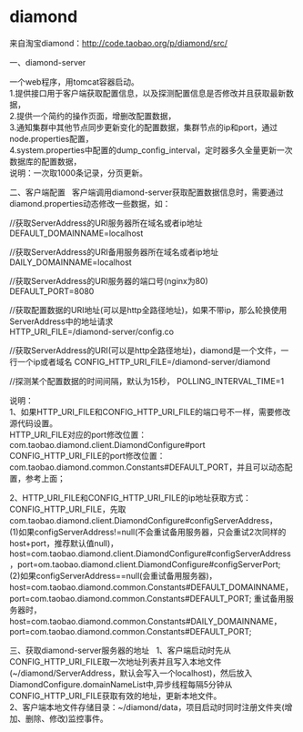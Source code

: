 diamond
=======

来自淘宝diamond：http://code.taobao.org/p/diamond/src/

一、diamond-server
 
 一个web程序，用tomcat容器启动。  
1.提供接口用于客户端获取配置信息，以及探测配置信息是否修改并且获取最新数据，  
2.提供一个简约的操作页面，增删改配置数据，  
3.通知集群中其他节点同步更新变化的配置数据，集群节点的ip和port，通过node.properties配置，  
4.system.properties中配置的dump_config_interval，定时器多久全量更新一次数据库的配置数据，  
  说明：一次取1000条记录，分页更新。

二、客户端配置  
客户端调用diamond-server获取配置数据信息时，需要通过diamond.properties动态修改一些数据，如：

//获取ServerAddress的URI服务器所在域名或者ip地址  
DEFAULT_DOMAINNAME=localhost

//获取ServerAddress的URI备用服务器所在域名或者ip地址  
DAILY_DOMAINNAME=localhost

//获取ServerAddress的URI服务器的端口号(nginx为80)  
DEFAULT_PORT=8080

//获取配置数据的URI地址(可以是http全路径地址)，如果不带ip，那么轮换使用ServerAddress中的地址请求  
HTTP_URI_FILE=/diamond-server/config.co

//获取ServerAddress的URI(可以是http全路径地址)，diamond是一个文件，一行一个ip或者域名
CONFIG_HTTP_URI_FILE=/diamond-server/diamond  

//探测某个配置数据的时间间隔，默认为15秒， 
POLLING_INTERVAL_TIME=1  

说明：  
1、如果HTTP_URI_FILE和CONFIG_HTTP_URI_FILE的端口号不一样，需要修改源代码设置。  
HTTP_URI_FILE对应的port修改位置：com.taobao.diamond.client.DiamondConfigure#port  
CONFIG_HTTP_URI_FILE的port修改位置：com.taobao.diamond.common.Constants#DEFAULT_PORT，并且可以动态配置，参考上面；  

2、HTTP_URI_FILE和CONFIG_HTTP_URI_FILE的ip地址获取方式：  
CONFIG_HTTP_URI_FILE，先取com.taobao.diamond.client.DiamondConfigure#configServerAddress，  
(1)如果configServerAddress!=null(不会重试备用服务器，只会重试2次同样的host+port，推荐默认值null)，host=com.taobao.diamond.client.DiamondConfigure#configServerAddress，port=om.taobao.diamond.client.DiamondConfigure#configServerPort;  
(2)如果configServerAddress==null(会重试备用服务器)，
host=com.taobao.diamond.common.Constants#DEFAULT_DOMAINNAME，port=com.taobao.diamond.common.Constants#DEFAULT_PORT;
重试备用服务器时，host=com.taobao.diamond.common.Constants#DAILY_DOMAINNAME，port=com.taobao.diamond.common.Constants#DEFAULT_PORT;


三、获取diamond-server服务器的地址  
1、客户端启动时先从CONFIG_HTTP_URI_FILE取一次地址列表并且写入本地文件(~/diamond/ServerAddress，默认会写入一个localhost)，然后放入DiamondConfigure.domainNameList中,异步线程每隔5分钟从CONFIG_HTTP_URI_FILE获取有效的地址，更新本地文件。   
2、客户端本地文件存储目录：~/diamond/data，项目启动时同时注册文件夹(增加、删除、修改)监控事件。

